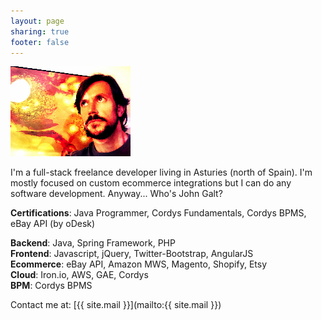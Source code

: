 ```yaml
---
layout: page
sharing: true
footer: false
---
```



<img src="../images/logo_me.png" class="center" title="me"/>


I'm a full-stack freelance developer living in Asturies (north of Spain). I'm mostly focused on custom ecommerce integrations but I can do any software development. Anyway... Who's John Galt?

**Certifications**: Java Programmer, Cordys Fundamentals, Cordys BPMS, eBay API (by oDesk)


   **Backend**: Java, Spring Framework, PHP  
   **Frontend**: Javascript, jQuery, Twitter-Bootstrap, AngularJS  
   **Ecommerce**: eBay API, Amazon MWS, Magento, Shopify, Etsy  
   **Cloud**: Iron.io, AWS, GAE, Cordys  
   **BPM**: Cordys BPMS  


Contact me at: [{{ site.mail }}](mailto:{{ site.mail }})









